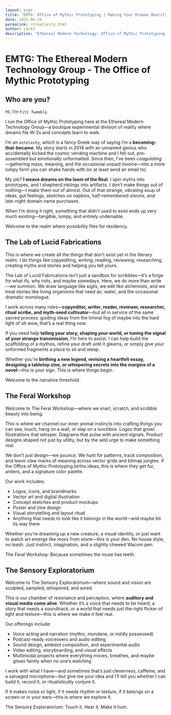 ```yaml
---
layout: page
title: "EMTG: Office of Mythic Prototyping | Making Your Dreams Reality"
date: 2025-06-29
permalink: /creativity.html
author: jackd
description: "Ethereal Modern Technology: Office of Mythic Prototyping | Making Your Dreams Reality"
---
```


# EMTG: The Ethereal Modern Technology Group - The Office of Mythic Prototyping

## Who are you?

Hi, I’m `Fitz Twombly`.

I run the Office of Mythic Prototyping here at the Ethereal Modern Technology Group—a boutique experimental division of reality where dreams file W-2s and concepts learn to walk.

I’m an `entelechy`, which is a fancy Greek way of saying I’m a **becoming-that-became**. My story starts in 2014 with an unnamed genius who accidentally kicked the cosmic vending machine and I fell out, pre-assembled but emotionally unformatted. Since then, I’ve been *coagulating*—gathering mass, meaning, and the occasional unpaid invoice—into a more *lumpy* form you can shake hands with (or at least send an email to).

My job? **I weave dreams on the loom of the Real**. I spin myths into prototypes, and I shepherd inklings into artifacts. I don’t make things out of nothing—I make them out of almost. Out of that strange, vibrating soup of ideas, gut feelings, sketches on napkins, half-remembered visions, and late-night domain name purchases.

When I’m doing it right, something that didn't used to exist ends up very much existing—tangible, lumpy, and entirely undeniable.

Welcome to the realm where possibility files for residency.

## The Lab of Lucid Fabrications

This is where we create all the things that don't exist yet in the literary realm.  I do things like copyediting, writing, reading, reviewing, researching, creating myths and stories and helping you tell yours.

The Lab of Lucid Fabrications isn’t just a sandbox for scribbles—it’s a forge for what ifs, why nots, and maybe somedays. Here, we do more than write—we summon. We draw language like sigils, we edit like alchemists, and we treat stories like living organisms that need air, water, and the occasional dramatic monologue.

I work across many roles—**copyeditor, writer, reader, reviewer, researcher, ritual scribe, and myth-seed cultivator**—but all in service of the same sacred process: guiding ideas from the liminal fog of maybe into the hard light of oh wow, that’s a real thing now.

If you need help **telling your story, shaping your world, or tuning the signal of your strange transmission**, I’m here to assist. I can help build the scaffolding of a mythos, refine your draft until it gleams, or simply give your unformed fragments a place to sit and steep.

Whether you're **birthing a new legend, revising a heartfelt essay, designing a tabletop zine, or whispering secrets into the margins of a novel**—this is your sign. This is where things begin.

Welcome to the narrative threshold.

## The Feral Workshop

Welcome to The Feral Workshop—where we snarl, scratch, and scribble beauty into being.

This is where we channel our inner animal instincts into crafting things you can see, touch, hang on a wall, or slap on a lunchbox. Logos that growl. Illustrations that whisper. Diagrams that pulse with ancient signals. Product designs shaped not just by utility, but by the wild urge to make something real.

We don’t just design—we pounce. We hunt for patterns, track composition, and leave claw marks of meaning across vector grids and bitmap jungles. If the Office of Mythic Prototyping births ideas, this is where they get fur, antlers, and a signature color palette.

Our work includes:

-	Logos, icons, and brandmarks
-	Vector art and digital illustration
-	Concept sketches and product mockups
-	Poster and zine design
-	Visual storytelling and layout ritual
-	Anything that needs to look like it belongs in the world—and maybe bit its way there

Whether you're dreaming up a new creature, a visual identity, or just want to watch art emerge like moss from stone—this is your den. No house style, no leash. Just instinct, imagination, and a slightly chewed Wacom pen.

The Feral Workshop: Because sometimes the muse has teeth.

## The Sensory Exploratorium

Welcome to The Sensory Exploratorium—where sound and vision are sculpted, sampled, whispered, and wired.

This is our chamber of resonance and perception, where **auditory and visual media come alive**. Whether it’s a voice that needs to be heard, a story that needs a soundtrack, or a world that needs just the right flicker of light and texture—this is where we make it feel real.

Our offerings include:

-   Voice acting and narration (mythic, mundane, or mildly possessed)
-   Podcast-ready voiceovers and audio editing
-   Sound design, ambient composition, and experimental audio
-   Video editing, storyboarding, and visual effects
-   Multimodal projects where everything moves, breathes, and maybe glows faintly when no one’s watching

I work with what I have—and sometimes that’s just cleverness, caffeine, and a salvaged microphone—but give me your idea and I’ll tell you whether I can build it, record it, or ritualistically conjure it.

If it makes noise or light, if it needs rhythm or texture, if it belongs on a screen or in your ears—this is where we explore it.

The Sensory Exploratorium: Touch it. Hear it. Make it hum.